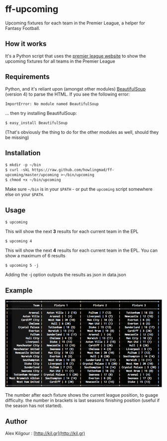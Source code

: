 ff-upcoming
===========

Upcoming fixtures for each team in the Premier League, a helper for Fantasy Football.

How it works
------------
It's a Python script that uses the [premier league website](http://www.premierleague.com/en-gb.html) to show the upcoming fixtures for all teams in the Premier League


Requirements
------------
Python, and it's reliant upon (amongst other modules) [BeautifulSoup](http://www.crummy.com/software/BeautifulSoup/) (version 4) to parse the HTML. If you see the following error:

	ImportError: No module named BeautifulSoup

… then try installing BeautifulSoup:

	$ easy_install BeautifulSoup

(That's obviously the thing to do for the other modules as well, should they be missing)

	
Installation
------------
	$ mkdir -p ~/bin
	$ curl -skL https://raw.github.com/howlingmad/ff-upcoming/master/upcoming >~/bin/upcoming
	$ chmod +x ~/bin/upcoming
	
Make sure `~/bin` is in your `$PATH` - or put the `upcoming` script somewhere else on your `$PATH`.
	
	
Usage
-----
	$ upcoming
	
This will show the next **3** results for each current team in the EPL

	$ upcoming 4
	
This will show the next **4** results for each current team in the EPL. You can show a maximum of 6 results

	$ upcoming 5 -j
	
Adding the -j option outputs the results as json in data.json

Example
-------

![the output of upcoming](screenshot.png)

The number after each fixture shows the current league position, to guage difficulty. the number in brackets is last seasons finishing position (useful if the season has not started).
	
	
Author
------
Alex Kilgour : [http://kil.gr](http://kil.gr)
